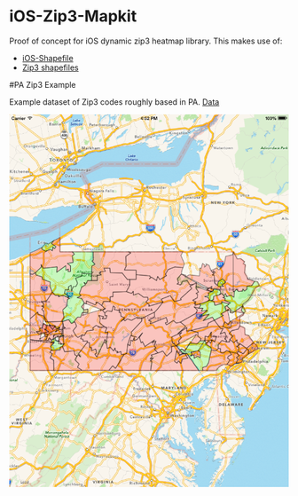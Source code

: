# iOS-Zip3-Mapkit
Proof of concept for iOS dynamic zip3 heatmap library. This makes use of:

 * [iOS-Shapefile](https://github.com/grgcombs/iOS-Shapefile) 
 * [Zip3 shapefiles](http://www.vdstech.com/usa-data.aspx)



#PA Zip3 Example

Example dataset of Zip3 codes roughly based in PA. [Data](https://github.com/TomGarske/iOS-Zip3-Mapkit/blob/master/iOS-Shapefile/Data/pa_zip3_counts.csv)

![Demo](https://github.com/TomGarske/iOS-Zip3-Mapkit/blob/master/pa_demo.png)
